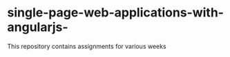 # single-page-web-applications-with-angularjs-
This repository contains assignments for various weeks
